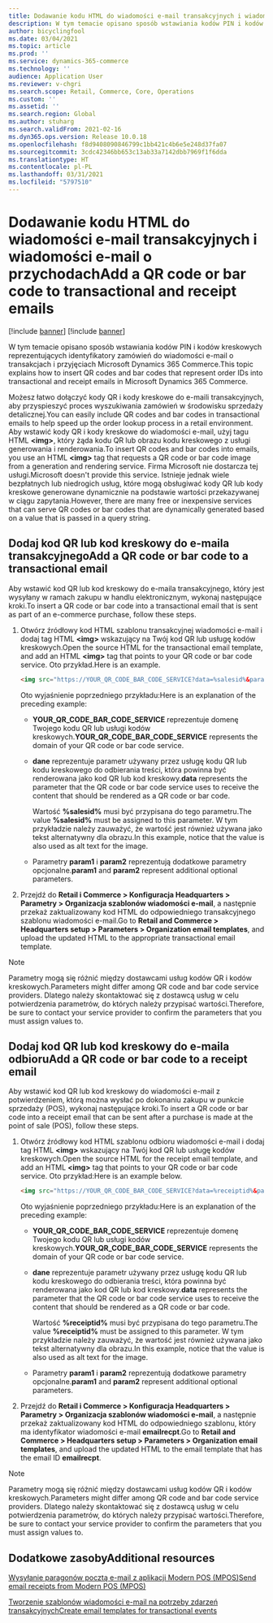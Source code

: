 ```yaml
---
title: Dodawanie kodu HTML do wiadomości e-mail transakcyjnych i wiadomości e-mail o przychodach
description: W tym temacie opisano sposób wstawiania kodów PIN i kodów kreskowych reprezentujących identyfikatory zamówień do wiadomości e-mail o transakcjach i przyjęciach Microsoft Dynamics 365 Commerce.
author: bicyclingfool
ms.date: 03/04/2021
ms.topic: article
ms.prod: ''
ms.service: dynamics-365-commerce
ms.technology: ''
audience: Application User
ms.reviewer: v-chgri
ms.search.scope: Retail, Commerce, Core, Operations
ms.custom: ''
ms.assetid: ''
ms.search.region: Global
ms.author: stuharg
ms.search.validFrom: 2021-02-16
ms.dyn365.ops.version: Release 10.0.18
ms.openlocfilehash: f8d9408090846799c1bb421c4b6e5e248d37fa07
ms.sourcegitcommit: 3cdc42346bb653c13ab33a7142dbb7969f1f6dda
ms.translationtype: HT
ms.contentlocale: pl-PL
ms.lasthandoff: 03/31/2021
ms.locfileid: "5797510"
---
```

# <a name="add-a-qr-code-or-bar-code-to-transactional-and-receipt-emails"></a><span data-ttu-id="3e854-103">Dodawanie kodu HTML do wiadomości e-mail transakcyjnych i wiadomości e-mail o przychodach</span><span class="sxs-lookup"><span data-stu-id="3e854-103">Add a QR code or bar code to transactional and receipt emails</span></span>

[!include [banner](includes/banner.md)]
[!include [banner](includes/preview-banner.md)]

<span data-ttu-id="3e854-104">W tym temacie opisano sposób wstawiania kodów PIN i kodów kreskowych reprezentujących identyfikatory zamówień do wiadomości e-mail o transakcjach i przyjęciach Microsoft Dynamics 365 Commerce.</span><span class="sxs-lookup"><span data-stu-id="3e854-104">This topic explains how to insert QR codes and bar codes that represent order IDs into transactional and receipt emails in Microsoft Dynamics 365 Commerce.</span></span>

<span data-ttu-id="3e854-105">Możesz łatwo dołączyć kody QR i kody kreskowe do e-maili transakcyjnych, aby przyspieszyć proces wyszukiwania zamówień w środowisku sprzedaży detalicznej.</span><span class="sxs-lookup"><span data-stu-id="3e854-105">You can easily include QR codes and bar codes in transactional emails to help speed up the order lookup process in a retail environment.</span></span> <span data-ttu-id="3e854-106">Aby wstawić kody QR i kody kreskowe do wiadomości e-mail, użyj tagu HTML **\<img\>**, który żąda kodu QR lub obrazu kodu kreskowego z usługi generowania i renderowania.</span><span class="sxs-lookup"><span data-stu-id="3e854-106">To insert QR codes and bar codes into emails, you use an HTML **\<img\>** tag that requests a QR code or bar code image from a generation and rendering service.</span></span> <span data-ttu-id="3e854-107">Firma Microsoft nie dostarcza tej usługi.</span><span class="sxs-lookup"><span data-stu-id="3e854-107">Microsoft doesn't provide this service.</span></span> <span data-ttu-id="3e854-108">Istnieje jednak wiele bezpłatnych lub niedrogich usług, które mogą obsługiwać kody QR lub kody kreskowe generowane dynamicznie na podstawie wartości przekazywanej w ciągu zapytania.</span><span class="sxs-lookup"><span data-stu-id="3e854-108">However, there are many free or inexpensive services that can serve QR codes or bar codes that are dynamically generated based on a value that is passed in a query string.</span></span>

## <a name="add-a-qr-code-or-bar-code-to-a-transactional-email"></a><span data-ttu-id="3e854-109">Dodaj kod QR lub kod kreskowy do e-maila transakcyjnego</span><span class="sxs-lookup"><span data-stu-id="3e854-109">Add a QR code or bar code to a transactional email</span></span>

<span data-ttu-id="3e854-110">Aby wstawić kod QR lub kod kreskowy do e-maila transakcyjnego, który jest wysyłany w ramach zakupu w handlu elektronicznym, wykonaj następujące kroki.</span><span class="sxs-lookup"><span data-stu-id="3e854-110">To insert a QR code or bar code into a transactional email that is sent as part of an e-commerce purchase, follow these steps.</span></span>

1. <span data-ttu-id="3e854-111">Otwórz źródłowy kod HTML szablonu transakcyjnej wiadomości e-mail i dodaj tag HTML **\<img\>** wskazujący na Twój kod QR lub usługę kodów kreskowych.</span><span class="sxs-lookup"><span data-stu-id="3e854-111">Open the source HTML for the transactional email template, and add an HTML **\<img\>** tag that points to your QR code or bar code service.</span></span> <span data-ttu-id="3e854-112">Oto przykład.</span><span class="sxs-lookup"><span data-stu-id="3e854-112">Here is an example.</span></span>

    ```HTML
    <img src="https://YOUR_QR_CODE_BAR_CODE_SERVICE?data=%salesid%&param1=value1&param2=value2" alt="%salesid%" />
    ```

    <span data-ttu-id="3e854-113">Oto wyjaśnienie poprzedniego przykładu:</span><span class="sxs-lookup"><span data-stu-id="3e854-113">Here is an explanation of the preceding example:</span></span>

    - <span data-ttu-id="3e854-114">**YOUR\_QR\_CODE\_BAR\_CODE\_SERVICE** reprezentuje domenę Twojego kodu QR lub usługi kodów kreskowych.</span><span class="sxs-lookup"><span data-stu-id="3e854-114">**YOUR\_QR\_CODE\_BAR\_CODE\_SERVICE** represents the domain of your QR code or bar code service.</span></span>
    - <span data-ttu-id="3e854-115">**dane** reprezentuje parametr używany przez usługę kodu QR lub kodu kreskowego do odbierania treści, która powinna być renderowana jako kod QR lub kod kreskowy.</span><span class="sxs-lookup"><span data-stu-id="3e854-115">**data** represents the parameter that the QR code or bar code service uses to receive the content that should be rendered as a QR code or bar code.</span></span>

        <span data-ttu-id="3e854-116">Wartość **%salesid%** musi być przypisana do tego parametru.</span><span class="sxs-lookup"><span data-stu-id="3e854-116">The value **%salesid%** must be assigned to this parameter.</span></span> <span data-ttu-id="3e854-117">W tym przykładzie należy zauważyć, że wartość jest również używana jako tekst alternatywny dla obrazu.</span><span class="sxs-lookup"><span data-stu-id="3e854-117">In this example, notice that the value is also used as alt text for the image.</span></span>

    - <span data-ttu-id="3e854-118">Parametry **param1** i **param2** reprezentują dodatkowe parametry opcjonalne.</span><span class="sxs-lookup"><span data-stu-id="3e854-118">**param1** and **param2** represent additional optional parameters.</span></span>

1. <span data-ttu-id="3e854-119">Przejdź do **Retail i Commerce \> Konfiguracja Headquarters \> Parametry \> Organizacja szablonów wiadomości e-mail**, a następnie przekaż zaktualizowany kod HTML do odpowiedniego transakcyjnego szablonu wiadomości e-mail.</span><span class="sxs-lookup"><span data-stu-id="3e854-119">Go to **Retail and Commerce \> Headquarters setup \> Parameters \> Organization email templates**, and upload the updated HTML to the appropriate transactional email template.</span></span>

> [!NOTE]
> <span data-ttu-id="3e854-120">Parametry mogą się różnić między dostawcami usług kodów QR i kodów kreskowych.</span><span class="sxs-lookup"><span data-stu-id="3e854-120">Parameters might differ among QR code and bar code service providers.</span></span> <span data-ttu-id="3e854-121">Dlatego należy skontaktować się z dostawcą usług w celu potwierdzenia parametrów, do których należy przypisać wartości.</span><span class="sxs-lookup"><span data-stu-id="3e854-121">Therefore, be sure to contact your service provider to confirm the parameters that you must assign values to.</span></span>

## <a name="add-a-qr-code-or-bar-code-to-a-receipt-email"></a><span data-ttu-id="3e854-122">Dodaj kod QR lub kod kreskowy do e-maila odbioru</span><span class="sxs-lookup"><span data-stu-id="3e854-122">Add a QR code or bar code to a receipt email</span></span> 

<span data-ttu-id="3e854-123">Aby wstawić kod QR lub kod kreskowy do wiadomości e-mail z potwierdzeniem, którą można wysłać po dokonaniu zakupu w punkcie sprzedaży (POS), wykonaj następujące kroki.</span><span class="sxs-lookup"><span data-stu-id="3e854-123">To insert a QR code or bar code into a receipt email that can be sent after a purchase is made at the point of sale (POS), follow these steps.</span></span>

1. <span data-ttu-id="3e854-124">Otwórz źródłowy kod HTML szablonu odbioru wiadomości e-mail i dodaj tag HTML **\<img\>** wskazujący na Twój kod QR lub usługę kodów kreskowych.</span><span class="sxs-lookup"><span data-stu-id="3e854-124">Open the source HTML for the receipt email template, and add an HTML **\<img\>** tag that points to your QR code or bar code service.</span></span> <span data-ttu-id="3e854-125">Oto przykład:</span><span class="sxs-lookup"><span data-stu-id="3e854-125">Here is an example below.</span></span>

    ```HTML
    <img src="https://YOUR_QR_CODE_BAR_CODE_SERVICE?data=%receiptid%&param1=value1&param2=value2" alt="%receiptid%" />
    ```

    <span data-ttu-id="3e854-126">Oto wyjaśnienie poprzedniego przykładu:</span><span class="sxs-lookup"><span data-stu-id="3e854-126">Here is an explanation of the preceding example:</span></span>

    - <span data-ttu-id="3e854-127">**YOUR\_QR\_CODE\_BAR\_CODE\_SERVICE** reprezentuje domenę Twojego kodu QR lub usługi kodów kreskowych.</span><span class="sxs-lookup"><span data-stu-id="3e854-127">**YOUR\_QR\_CODE\_BAR\_CODE\_SERVICE** represents the domain of your QR code or bar code service.</span></span>
    - <span data-ttu-id="3e854-128">**dane** reprezentuje parametr używany przez usługę kodu QR lub kodu kreskowego do odbierania treści, która powinna być renderowana jako kod QR lub kod kreskowy.</span><span class="sxs-lookup"><span data-stu-id="3e854-128">**data** represents the parameter that the QR code or bar code service uses to receive the content that should be rendered as a QR code or bar code.</span></span>

        <span data-ttu-id="3e854-129">Wartość **%receiptid%** musi być przypisana do tego parametru.</span><span class="sxs-lookup"><span data-stu-id="3e854-129">The value **%receiptid%** must be assigned to this parameter.</span></span> <span data-ttu-id="3e854-130">W tym przykładzie należy zauważyć, że wartość jest również używana jako tekst alternatywny dla obrazu.</span><span class="sxs-lookup"><span data-stu-id="3e854-130">In this example, notice that the value is also used as alt text for the image.</span></span>

    - <span data-ttu-id="3e854-131">Parametry **param1** i **param2** reprezentują dodatkowe parametry opcjonalne.</span><span class="sxs-lookup"><span data-stu-id="3e854-131">**param1** and **param2** represent additional optional parameters.</span></span>

1. <span data-ttu-id="3e854-132">Przejdź do **Retail i Commerce \> Konfiguracja Headquarters \> Parametry \> Organizacja szablonów wiadomości e-mail**, a następnie przekaż zaktualizowany kod HTML do odpowiedniego szablonu, który ma identyfikator wiadomości e-mail **emailrecpt**.</span><span class="sxs-lookup"><span data-stu-id="3e854-132">Go to **Retail and Commerce \> Headquarters setup \> Parameters \> Organization email templates**, and upload the updated HTML to the email template that has the email ID **emailrecpt**.</span></span>

> [!NOTE]
> <span data-ttu-id="3e854-133">Parametry mogą się różnić między dostawcami usług kodów QR i kodów kreskowych.</span><span class="sxs-lookup"><span data-stu-id="3e854-133">Parameters might differ among QR code and bar code service providers.</span></span> <span data-ttu-id="3e854-134">Dlatego należy skontaktować się z dostawcą usług w celu potwierdzenia parametrów, do których należy przypisać wartości.</span><span class="sxs-lookup"><span data-stu-id="3e854-134">Therefore, be sure to contact your service provider to confirm the parameters that you must assign values to.</span></span>

## <a name="additional-resources"></a><span data-ttu-id="3e854-135">Dodatkowe zasoby</span><span class="sxs-lookup"><span data-stu-id="3e854-135">Additional resources</span></span>

[<span data-ttu-id="3e854-136">Wysyłanie paragonów pocztą e-mail z aplikacji Modern POS (MPOS)</span><span class="sxs-lookup"><span data-stu-id="3e854-136">Send email receipts from Modern POS (MPOS)</span></span>](email-receipts.md)

[<span data-ttu-id="3e854-137">Tworzenie szablonów wiadomości e-mail na potrzeby zdarzeń transakcyjnych</span><span class="sxs-lookup"><span data-stu-id="3e854-137">Create email templates for transactional events</span></span>](email-templates-transactions.md)

